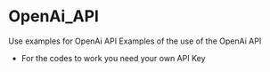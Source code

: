 # OpenAi_API
Use examples for OpenAi API
Examples of the use of the OpenAi API 
- For the codes to work you need your own API Key
